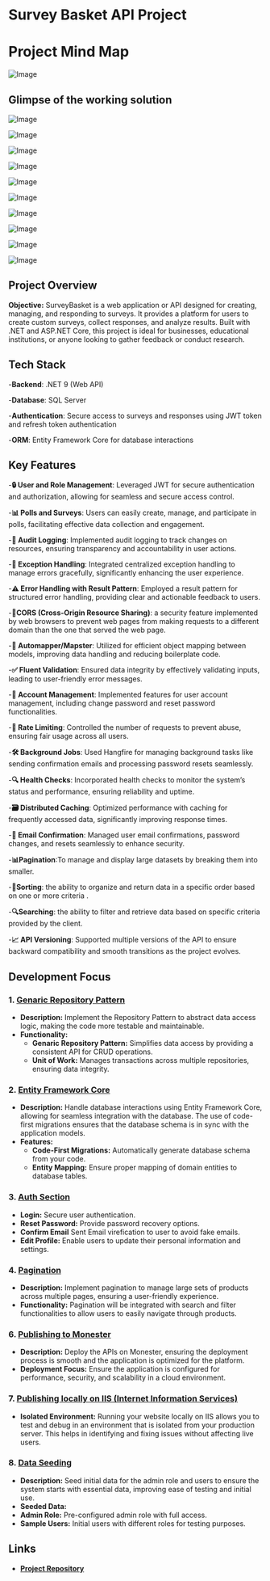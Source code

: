 # Survey Basket API Project

# Project Mind Map
![Image](https://github.com/user-attachments/assets/a8225e4b-45b0-4111-8842-3e3f2b864e23)

## Glimpse of the working solution
![Image](https://github.com/user-attachments/assets/d170babe-44df-434c-a85f-45decb20b47a)

![Image](https://github.com/user-attachments/assets/d8718041-7f84-40b1-b858-be869169076b)

![Image](https://github.com/user-attachments/assets/6f6d9cfb-5b57-4666-a117-3251deb2583b)

![Image](https://github.com/user-attachments/assets/7f22791c-756a-45dc-b636-db02d0b3450f)

![Image](https://github.com/user-attachments/assets/a6354f4b-4c58-4f71-ae58-c06e410032c2)

![Image](https://github.com/user-attachments/assets/1a716638-50c3-4849-83c6-26e881e1ce02)

![Image](https://github.com/user-attachments/assets/d75d2bfd-5786-43c6-a5af-10e7d8bb256d)

![Image](https://github.com/user-attachments/assets/330ee994-fd92-4d0f-bb70-b91a6ff4b652)

![Image](https://github.com/user-attachments/assets/3add9385-a0ad-4846-b0ba-68ed24204998)

![Image](https://github.com/user-attachments/assets/9e21ca0a-93e0-4741-aa5d-e371b6242a5e)
## Project Overview

**Objective:** 
SurveyBasket is a web application or API designed for creating, managing, and responding to surveys.
It provides a platform for users to create custom surveys, collect responses, and analyze results.
Built with .NET and ASP.NET Core, this project is ideal for businesses, 
educational institutions, or anyone looking to gather feedback or conduct research.

## Tech Stack
-**Backend**: .NET 9 (Web API)

-**Database**: SQL Server 

-**Authentication**: Secure access to surveys and responses using JWT token and refresh token authentication 

-**ORM**: Entity Framework Core for database interactions

## Key Features
-**🔒 User and Role Management**: Leveraged JWT for secure authentication and authorization, allowing for seamless and secure access control.

-**📊 Polls and Surveys**: Users can easily create, manage, and participate in polls, facilitating effective data collection and engagement.

-**📝 Audit Logging**: Implemented audit logging to track changes on resources, ensuring transparency and accountability in user actions.

-**🚨 Exception Handling**: Integrated centralized exception handling to manage errors gracefully, significantly enhancing the user experience.

-**⚠️ Error Handling with Result Pattern**: Employed a result pattern for structured error handling, providing clear and actionable feedback to users.

-**🚦CORS (Cross-Origin Resource Sharing)**: a security feature implemented by web browsers to prevent web pages from making requests to a different domain than the one that served the web page. 

-**🔄 Automapper/Mapster**: Utilized for efficient object mapping between models, improving data handling and reducing boilerplate code.

-**✅ Fluent Validation**: Ensured data integrity by effectively validating inputs, leading to user-friendly error messages.

-**🔑 Account Management**: Implemented features for user account management, including change password and reset password functionalities.

-**🚦 Rate Limiting**: Controlled the number of requests to prevent abuse, ensuring fair usage across all users.

-**🛠️ Background Jobs**: Used Hangfire for managing background tasks like sending confirmation emails and processing password resets seamlessly.

-**🔍 Health Checks**: Incorporated health checks to monitor the system’s status and performance, ensuring reliability and uptime.

-**🗃️ Distributed Caching**: Optimized performance with caching for frequently accessed data, significantly improving response times.

-**📧 Email Confirmation**: Managed user email confirmations, password changes, and resets seamlessly to enhance security.

-**📊Pagination**:To manage and display large datasets by breaking them into smaller.

-**🚦Sorting**: the ability to organize and return data in a specific order based on one or more criteria .

-**🔍Searching**: the ability to filter and retrieve data based on specific criteria provided by the client.

-**📈 API Versioning**: Supported multiple versions of the API to ensure backward compatibility and smooth transitions as the project evolves.


## Development Focus

### 1. [Genaric Repository Pattern](#repository-pattern)
- **Description:** Implement the Repository Pattern to abstract data access logic, making the code more testable and maintainable. 
- **Functionality:**
  - **Genaric Repository Pattern:** Simplifies data access by providing a consistent API for CRUD operations.
  - **Unit of Work:** Manages transactions across multiple repositories, ensuring data integrity.


### 2. [Entity Framework Core](#entity-framework-core)
- **Description:** Handle database interactions using Entity Framework Core, allowing for seamless integration with the database. The use of code-first migrations ensures that the database schema is in sync with the application models.
- **Features:**
  - **Code-First Migrations:** Automatically generate database schema from your code.
  - **Entity Mapping:** Ensure proper mapping of domain entities to database tables.

### 3. [Auth Section](#auth-section)
- **Login:** Secure user authentication.
- **Reset Password:** Provide password recovery options.
- **Confirm Email** Sent Email virefication to user to avoid fake emails.
- **Edit Profile:** Enable users to update their personal information and settings.

### 4. [Pagination](#pagination)
- **Description:** Implement pagination to manage large sets of products across multiple pages, ensuring a user-friendly experience.
- **Functionality:** Pagination will be integrated with search and filter functionalities to allow users to easily navigate through products.

### 6. [Publishing to Monester](#publishing-to-monester)
- **Description:** Deploy the APIs on Monester, ensuring the deployment process is smooth and the application is optimized for the platform.
- **Deployment Focus:** Ensure the application is configured for performance, security, and scalability in a cloud environment.

### 7. [Publishing locally on IIS (Internet Information Services)](#Publishing-locally-on-IIS-(Internet-Information-Services))
- **Isolated Environment:** Running your website locally on IIS allows you to test and debug in an environment
    that is isolated from your production server. This helps in identifying and fixing issues without affecting live users.

### 8. [Data Seeding](#data-seeding)
- **Description:** Seed initial data for the admin role and users to ensure the system starts with essential data, improving ease of testing and initial use.
- **Seeded Data:**
- **Admin Role:** Pre-configured admin role with full access.
- **Sample Users:** Initial users with different roles for testing purposes.

## Links
- **[Project Repository](https://github.com/mohamedshawky70/SurveyBasket)**
